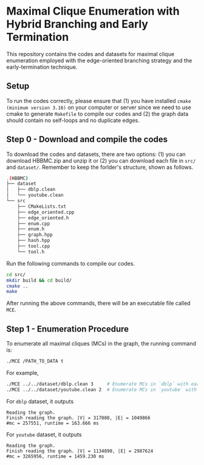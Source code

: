 # Maximal Clique Enumeration with Hybrid Branching and Early Termination

This repository contains the codes and datasets for maximal clique enumeration employed with the edge-oriented branching strategy and the early-termination technique. 

## Setup

To run the codes correctly, please ensure that (1) you have installed `cmake (minimum version 3.16)` on your computer or server since we need to use cmake to generate `Makefile` to compile our codes and (2) the graph data should contain no self-loops and no duplicate edges. 

## Step 0 - Download and compile the codes

To download the codes and datasets, there are two options: (1) you can download HBBMC.zip and unzip it or (2) you can download each file in `src/` and `dataset/`. Remember to keep the forlder's structure, shown as follows. 

```bash
.(HBBMC)
├── dataset
│   ├── dblp.clean
│   └── youtube.clean
└── src
    ├── CMakeLists.txt
    ├── edge_oriented.cpp
    ├── edge_oriented.h
    ├── enum.cpp
    ├── enum.h
    ├── graph.hpp
    ├── hash.hpp
    ├── tool.cpp
    └── tool.h
``` 

Run the following commands to compile our codes. 

```bash
cd src/
mkdir build && cd build/
cmake ..
make
```

After running the above commands, there will be an executable file called `MCE`. 

## Step 1 - Enumeration Procedure

To enumerate all maximal cliques (MCs) in the graph, the running command is: 

```bash
./MCE /PATH_TO_DATA t
```

For example, 

```bash
./MCE ../../dataset/dblp.clean 3     # Enumerate MCs in `dblp` with early-termination in 3-plex
./MCE ../../dataset/youtube.clean 2  # Enumerate MCs in `youtube` with early-termination in 2-plex
```

For `dblp` dataset, it outputs

```
Reading the graph.
Finish reading the graph. |V| = 317080, |E| = 1049866
#mc = 257551, runtime = 163.666 ms
```

For `youtube` dataset, it outputs

```
Reading the graph.
Finish reading the graph. |V| = 1134890, |E| = 2987624
#mc = 3265956, runtime = 1459.230 ms
```

